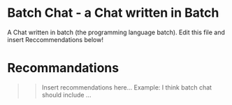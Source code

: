 # Batch Chat - a Chat written in Batch
A Chat written in batch (the programming language batch). Edit this file and insert Reccommendations below!
# Recommandations
>>Insert recommendations here...
>> Example: I think batch chat should include ...
